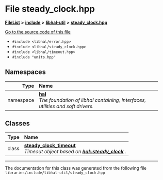 

# File steady\_clock.hpp



[**FileList**](files.md) **>** [**include**](dir_cba0faac6e93618a6e2539705915bd70.md) **>** [**libhal-util**](dir_5e94bd3e75b6b11eff60149e0bc5664b.md) **>** [**steady\_clock.hpp**](libhal-util_2steady__clock_8hpp.md)

[Go to the source code of this file](libhal-util_2steady__clock_8hpp_source.md)



* `#include <libhal/error.hpp>`
* `#include <libhal/steady_clock.hpp>`
* `#include <libhal/timeout.hpp>`
* `#include "units.hpp"`













## Namespaces

| Type | Name |
| ---: | :--- |
| namespace | [**hal**](namespacehal.md) <br>_The foundation of libhal containing, interfaces, utilities and soft drivers._  |


## Classes

| Type | Name |
| ---: | :--- |
| class | [**steady\_clock\_timeout**](classhal_1_1steady__clock__timeout.md) <br>_Timeout object based on_ [_**hal::steady\_clock**_](classhal_1_1steady__clock.md) _._ |



















































------------------------------
The documentation for this class was generated from the following file `libraries/include/libhal-util/steady_clock.hpp`

